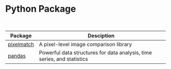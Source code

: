 # Python Package

<br>

| Package                                            | Desciption                                                              |
| -------------------------------------------------- | ----------------------------------------------------------------------- |
| [pixelmatch](https://pypi.org/project/pixelmatch/) | A pixel-level image comparison library                                  |
| [pandas](https://pypi.org/project/pandas/)         | Powerful data structures for data analysis, time series, and statistics |